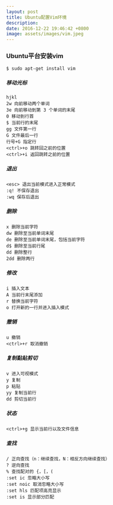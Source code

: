 ```yaml
---
layout: post
title: Ubuntu配置Vim环境
description:
date: 2016-12-22 19:46:42 +0800
image: assets/images/vim.jpeg
---
```


### Ubuntu平台安装vim
```
$ sudo apt-get install vim
```
##### 移动光标
```
hjkl
2w 向前移动两个单词
3e 向前移动到第 3 个单词的末尾
0 移动到行首
$ 当前行的末尾
gg 文件第一行
G 文件最后一行
行号+G 指定行
<ctrl>+o 跳转回之前的位置
<ctrl>+i 返回跳转之前的位置
```
##### 退出
```
<esc> 退出当前模式进入正常模式
:q! 不保存退出
:wq 保存后退出
```
##### 删除
```
x 删除当前字符
dw 删除至当前单词末尾
de 删除至当前单词末尾，包括当前字符
d$ 删除至当前行尾
dd 删除整行
2dd 删除两行
```
##### 修改
```
i 插入文本
A 当前行末尾添加
r 替换当前字符
o 打开新的一行并进入插入模式
```
##### 撤销
```
u 撤销
<ctrl>+r 取消撤销
```
##### 复制黏贴剪切
```
v 进入可视模式
y 复制
p 粘贴
yy 复制当前行
dd 剪切当前行
```
##### 状态
```
<ctrl>+g 显示当前行以及文件信息
```
##### 查找
```
/ 正向查找（n：继续查找，N：相反方向继续查找）
? 逆向查找
% 查找配对的 {，[，(
:set ic 忽略大小写
:set noic 取消忽略大小写
:set hls 匹配项高亮显示
:set is 显示部分匹配
```
